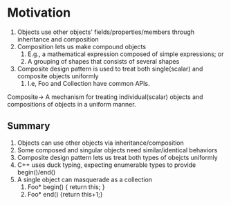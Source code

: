 # Motivation
1. Objects use other objects' fields/properties/members through inheritance and composition
2. Composition lets us make compound objects
   1. E.g., a mathematical expression composed of simple expressions; or 
   2. A grouping of shapes that consists of several shapes
3. Composite design pattern is used to treat both single(scalar) and composite objects uniformly
   1. I.e, Foo and Collection<Foo> have common APIs.

Composite-> A mechanism for treating individual(scalar) objects and compositions of objects in a uniform manner.

## Summary
1. Objects can use other objects via inheritance/composition
2. Some composed and singular objects need similar/identical behaviors
3. Composite design pattern lets us treat both types of obejcts uniformly
4. C++ uses duck typing, expecting enumerable types to provide begin()/end()
5. A single object can masquerade as a collection
   1. Foo* begin() { return this; }
   2. Foo* end() {return this+1;}
